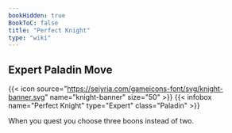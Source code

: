 ```yaml
---
bookHidden: true
BookToC: false
title: "Perfect Knight"
type: "wiki"
---
```

## Expert Paladin Move
{{< icon source="https://seiyria.com/gameicons-font/svg/knight-banner.svg" name="knight-banner" size="50" >}}
{{< infobox name="Perfect Knight" type="Expert" class="Paladin" >}}

When you quest you choose three boons instead of two.